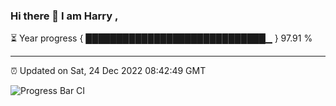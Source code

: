 ### Hi there 👋 I am Harry , 

⏳ Year progress { █████████████████████████████▁ } 97.91 %

---

⏰ Updated on Sat, 24 Dec 2022 08:42:49 GMT

![Progress Bar CI](https://github.com/duykhang68/duykhang68/workflows/Progress%20Bar%20CI/badge.svg)
